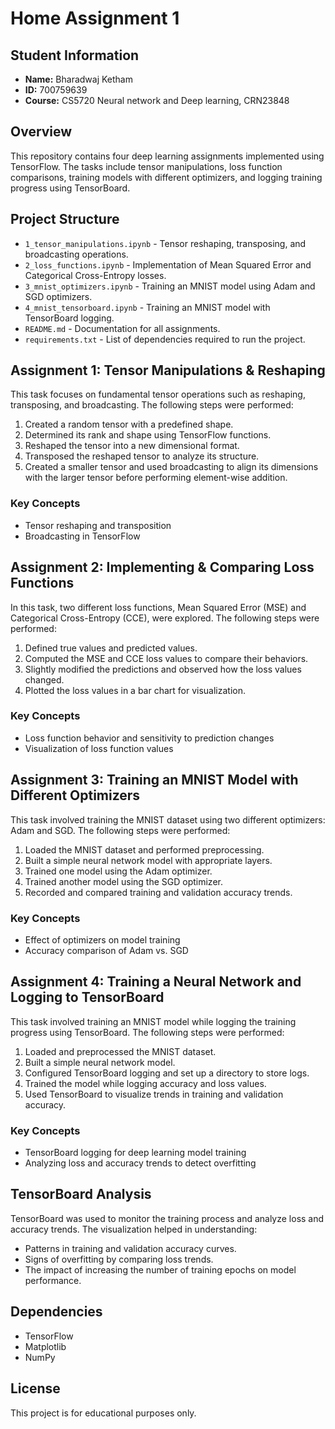 # Home Assignment 1

## Student Information
- **Name:** Bharadwaj Ketham  
- **ID:** 700759639 
- **Course:** CS5720 Neural network and Deep learning, CRN23848

## Overview
This repository contains four deep learning assignments implemented using TensorFlow. The tasks include tensor manipulations, loss function comparisons, training models with different optimizers, and logging training progress using TensorBoard.

## Project Structure
- `1_tensor_manipulations.ipynb` - Tensor reshaping, transposing, and broadcasting operations.
- `2_loss_functions.ipynb` - Implementation of Mean Squared Error and Categorical Cross-Entropy losses.
- `3_mnist_optimizers.ipynb` - Training an MNIST model using Adam and SGD optimizers.
- `4_mnist_tensorboard.ipynb` - Training an MNIST model with TensorBoard logging.
- `README.md` - Documentation for all assignments.
- `requirements.txt` - List of dependencies required to run the project.

## Assignment 1: Tensor Manipulations & Reshaping
This task focuses on fundamental tensor operations such as reshaping, transposing, and broadcasting. The following steps were performed:
1. Created a random tensor with a predefined shape.
2. Determined its rank and shape using TensorFlow functions.
3. Reshaped the tensor into a new dimensional format.
4. Transposed the reshaped tensor to analyze its structure.
5. Created a smaller tensor and used broadcasting to align its dimensions with the larger tensor before performing element-wise addition.

### Key Concepts
- Tensor reshaping and transposition
- Broadcasting in TensorFlow

## Assignment 2: Implementing & Comparing Loss Functions
In this task, two different loss functions, Mean Squared Error (MSE) and Categorical Cross-Entropy (CCE), were explored. The following steps were performed:
1. Defined true values and predicted values.
2. Computed the MSE and CCE loss values to compare their behaviors.
3. Slightly modified the predictions and observed how the loss values changed.
4. Plotted the loss values in a bar chart for visualization.

### Key Concepts
- Loss function behavior and sensitivity to prediction changes
- Visualization of loss function values

## Assignment 3: Training an MNIST Model with Different Optimizers
This task involved training the MNIST dataset using two different optimizers: Adam and SGD. The following steps were performed:
1. Loaded the MNIST dataset and performed preprocessing.
2. Built a simple neural network model with appropriate layers.
3. Trained one model using the Adam optimizer.
4. Trained another model using the SGD optimizer.
5. Recorded and compared training and validation accuracy trends.

### Key Concepts
- Effect of optimizers on model training
- Accuracy comparison of Adam vs. SGD

## Assignment 4: Training a Neural Network and Logging to TensorBoard
This task involved training an MNIST model while logging the training progress using TensorBoard. The following steps were performed:
1. Loaded and preprocessed the MNIST dataset.
2. Built a simple neural network model.
3. Configured TensorBoard logging and set up a directory to store logs.
4. Trained the model while logging accuracy and loss values.
5. Used TensorBoard to visualize trends in training and validation accuracy.

### Key Concepts
- TensorBoard logging for deep learning model training
- Analyzing loss and accuracy trends to detect overfitting

## TensorBoard Analysis
TensorBoard was used to monitor the training process and analyze loss and accuracy trends. The visualization helped in understanding:
- Patterns in training and validation accuracy curves.
- Signs of overfitting by comparing loss trends.
- The impact of increasing the number of training epochs on model performance.


## Dependencies
- TensorFlow  
- Matplotlib  
- NumPy  

## License
This project is for educational purposes only.
